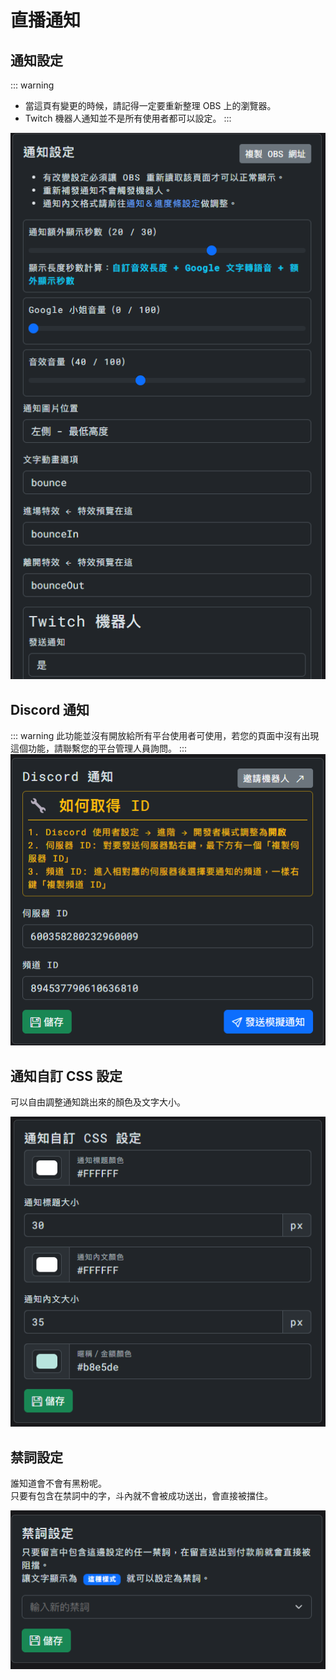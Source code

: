 # 直播通知

## 通知設定
::: warning
- 當這頁有變更的時候，請記得一定要重新整理 OBS 上的瀏覽器。
- Twitch 機器人通知並不是所有使用者都可以設定。
:::

![Image](/images/platform-settings/live-notfiy.png)

## Discord 通知
::: warning
此功能並沒有開放給所有平台使用者可使用，若您的頁面中沒有出現這個功能，請聯繫您的平台管理人員詢問。
:::
![Image](/images/platform-settings/live-notfiy-2.png)

## 通知自訂 CSS 設定

可以自由調整通知跳出來的顏色及文字大小。

![Image](/images/platform-settings/live-notfiy-3.png)

## 禁詞設定

誰知道會不會有黑粉呢。  
只要有包含在禁詞中的字，斗內就不會被成功送出，會直接被擋住。

![Image](/images/platform-settings/live-notfiy-4.png)